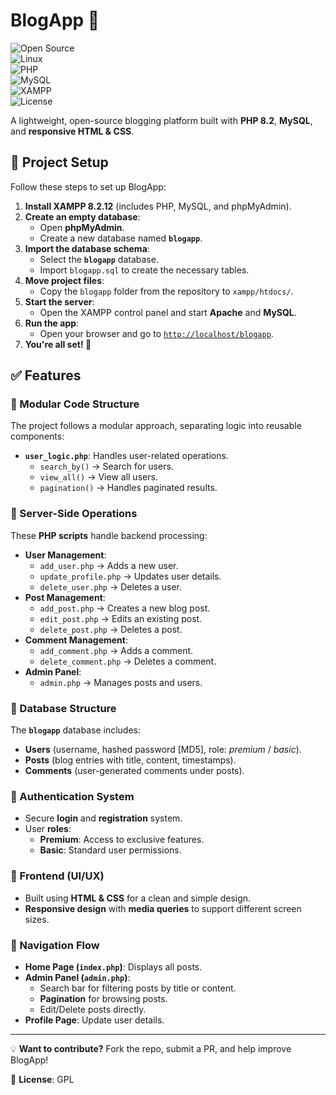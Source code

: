 # BlogApp 🚀  
![Open Source](https://img.shields.io/badge/Open%20Source-💻-blue)  
![Linux](https://img.shields.io/badge/Developed%20on-Linux-FCC624?logo=linux)  
![PHP](https://img.shields.io/badge/PHP-8.2-777BB4?logo=php)  
![MySQL](https://img.shields.io/badge/MySQL-Database-4479A1?logo=mysql)  
![XAMPP](https://img.shields.io/badge/XAMPP-8.2.12-FB7A24?logo=xampp)  
![License](https://img.shields.io/badge/License-GPL-blue)  

A lightweight, open-source blogging platform built with **PHP 8.2**, **MySQL**, and **responsive HTML & CSS**.  

## 🚀 Project Setup  

Follow these steps to set up BlogApp:  

1. **Install XAMPP 8.2.12** (includes PHP, MySQL, and phpMyAdmin).  
2. **Create an empty database**:  
   - Open **phpMyAdmin**.  
   - Create a new database named **`blogapp`**.  
3. **Import the database schema**:  
   - Select the **`blogapp`** database.  
   - Import `blogapp.sql` to create the necessary tables.  
4. **Move project files**:  
   - Copy the `blogapp` folder from the repository to `xampp/htdocs/`.  
5. **Start the server**:  
   - Open the XAMPP control panel and start **Apache** and **MySQL**.  
6. **Run the app**:  
   - Open your browser and go to [`http://localhost/blogapp`](http://localhost/blogapp).  
7. **You're all set! 🎉**  

## ✅ Features  

### 🔹 Modular Code Structure  
The project follows a modular approach, separating logic into reusable components:  

- **`user_logic.php`**: Handles user-related operations.  
  - `search_by()` → Search for users.  
  - `view_all()` → View all users.  
  - `pagination()` → Handles paginated results.  

### 🔹 Server-Side Operations  
These **PHP scripts** handle backend processing:  

- **User Management**:  
  - `add_user.php` → Adds a new user.  
  - `update_profile.php` → Updates user details.  
  - `delete_user.php` → Deletes a user.  
- **Post Management**:  
  - `add_post.php` → Creates a new blog post.  
  - `edit_post.php` → Edits an existing post.  
  - `delete_post.php` → Deletes a post.  
- **Comment Management**:  
  - `add_comment.php` → Adds a comment.  
  - `delete_comment.php` → Deletes a comment.  
- **Admin Panel**:  
  - `admin.php` → Manages posts and users.  

### 🔹 Database Structure  
The **`blogapp`** database includes:  

- **Users** (username, hashed password [MD5], role: _premium_ / _basic_).  
- **Posts** (blog entries with title, content, timestamps).  
- **Comments** (user-generated comments under posts).  

### 🔹 Authentication System  
- Secure **login** and **registration** system.  
- User **roles**:  
  - **Premium**: Access to exclusive features.  
  - **Basic**: Standard user permissions.  

### 🔹 Frontend (UI/UX)  
- Built using **HTML & CSS** for a clean and simple design.  
- **Responsive design** with **media queries** to support different screen sizes.  

### 🔹 Navigation Flow  
- **Home Page (`index.php`)**: Displays all posts.  
- **Admin Panel (`admin.php`)**:  
  - Search bar for filtering posts by title or content.  
  - **Pagination** for browsing posts.  
  - Edit/Delete posts directly.  
- **Profile Page**: Update user details.  

---

💡 **Want to contribute?** Fork the repo, submit a PR, and help improve BlogApp!  

📜 **License**: GPL  
